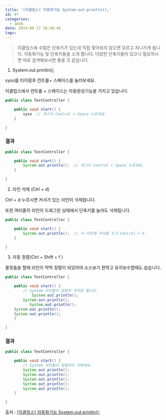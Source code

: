 ```yaml
---
title: '[이클립스] 자동화기능 System.out.println();'
id: 47
categories:
  - JAVA
date: 2014-06-17 16:30:44
tags:
---
```

> 이클립스에 수많은 단축키가 있는데 직접 찾아보지 않으면 모르고 지나가게 됩니다.
> 자동화기능 및 단축키들을 소개 합니다.
> 다양한 단축키들이 있으니 필요하시면 따로 검색해보시면 좋을 것 같습니다.

<!--more-->

1. System.out.println();

syso를 타이핑후 컨트롤+ 스페이스를 눌러보세요.

이클립스에서 컨트롤 + 스페이스는 자동완성기능을 가지고 있습니다.

```java
public class TestController {

	public void start() {
		syso  // 여기서 Control + Space 누르세요.
	}

}
```

### 결과

```java
public class TestController {

	public void start() {
		System.out.println();  // 여기서 Control + Space 누르세요.
	}

}
```
2. 라인 삭제 (Ctrl + d)

Ctrl + d 누르시면 커서가 있는 라인이 삭제됩니다.

또한 여러줄의 라인이 드래그된 상태에서 단축키를 눌러도 삭제됩니다.

```java
public class TestController {

	public void start() {
		System.out.println();  // 이 라인에 커서를 두고 Control + D
	}

}
```

3. 자동 정렬(Ctrl + Shift + f )

줄맞춤을 할때 라인이 딱딱 정렬이 되있어야 소스보기 편하고 유지보수할때도 쉽습니다.

```java
public class TestController {

	public void start() {
		// System 라인들이 굉장히 지저분 합니다.
			System.out.println();
		System.out.println();
		   System.out.println();
	System.out.println();
	System.out.println();
	}

}
```

### 결과

```java
public class TestController {

	public void start() {
		// System 라인들이 정렬되어 이쁘네요.
		System.out.println();
		System.out.println();
		System.out.println();
		System.out.println();
		System.out.println();
	}

}
```

출처 : [[이클립스] 자동화기능 System.out.println();](http://dkatlf900.tistory.com/89)